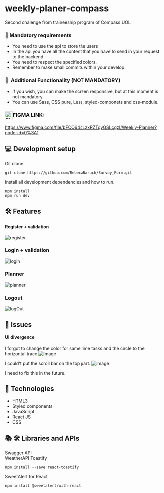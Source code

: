 # weekly-planer-compass
 Second chalenge from traineeship program of Compass UOL

### 🔑 Mandatory requirements
<ul> 
     <li>You need to use the api to store the users</li>
     <li>In the api you have all the content that you have to send in your request to the
     backend</li>
    <li>You need to respect the specified colors.</li>
    <li>Remember to make small commits within your develop.</li>
</ul>

### 🔑  Additional Functionality (NOT MANDATORY)
<ul> 
    <li>If you wish, you can make the screen responsive, but at this moment is not mandatory.</li>
    <li>You can use Sass, CSS pure, Less, styled-componets and css-module.</li>
</ul>

### <img align="center" alt="FIGMA" height="25" src="https://upload.wikimedia.org/wikipedia/commons/3/33/Figma-logo.svg">FIGMA LINK:
<a>https://www.figma.com/file/bFCO644LzxRZTqyGSLcgzI/Weekly-Planner?node-id=0%3A1</a>

## :computer: Development setup
Git clone.
```
git clone https://github.com/RebecaBaruch/Survey_Form.git
```
Install all development dependencies and how to run.
```
npm install
npm run dev
```

## :hammer_and_wrench: Features
#### Register + validation
![register](https://user-images.githubusercontent.com/71520936/213948850-978d626d-f5c9-4e1c-a8e5-a0a80e0b9e49.gif)

### Login + validation
![login](https://user-images.githubusercontent.com/71520936/213948876-a154a53d-e12c-43a3-845c-f2f355fff79f.gif)

### Planner
![planner](https://user-images.githubusercontent.com/71520936/213949312-62b83317-f583-4c1d-9779-5d99c2f672bd.gif)

### Logout
![logOut](https://user-images.githubusercontent.com/71520936/213948956-7c82c781-6b82-4c1c-b627-8fd0e97286f1.gif)

## :exploding_head: Issues
#### UI divergence
I forgot to change the color for same time tasks and the circle to the horizontal trace
![image](https://user-images.githubusercontent.com/71520936/213949014-0a795355-db15-4972-bae4-745d1f5c1779.png)

I could't put the scroll bar on the top part.
![image](https://user-images.githubusercontent.com/71520936/213949207-1e55f3a1-16f3-4194-a7e2-a6caf93b13c9.png)

I need to fix this in the future.

## :rocket: Technologies
<ul> 
    <li>HTML3</li>
    <li>Styled components</li>
    <li>JavaScript</li>
    <li>React JS</li>
    <li>CSS</li>
</ul>

## :books: :hammer_and_wrench:	Libraries and APIs

Swagger API<br>
WeatherAPI
Toastify
 ```
 npm install --save react-toastify
 ```
SweetAlert for React
 ```
 npm install @sweetalert/with-react
  ```
